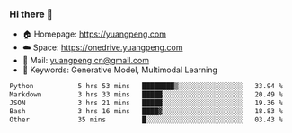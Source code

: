 ### Hi there 👋

- 🏠 Homepage: https://yuangpeng.com
- ☁️ Space: https://onedrive.yuangpeng.com
- 📧 Mail: yuangpeng.cn@gmail.com
- 🌅 Keywords: Generative Model, Multimodal Learning

<!--
**yuangpeng/yuangpeng** is a ✨ _special_ ✨ repository because its `README.md` (this file) appears on your GitHub profile.

Here are some ideas to get you started:

- 🔭 I’m currently working on ...
- 🌱 I’m currently learning ...
- 👯 I’m looking to collaborate on ...
- 🤔 I’m looking for help with ...
- 💬 Ask me about ...
- 📫 How to reach me: ...
- 😄 Pronouns: ...
- ⚡ Fun fact: ...
-->

<!--START_SECTION:waka-->

```txt
Python           5 hrs 53 mins   ████████▒░░░░░░░░░░░░░░░░   33.94 %
Markdown         3 hrs 33 mins   █████░░░░░░░░░░░░░░░░░░░░   20.49 %
JSON             3 hrs 21 mins   █████░░░░░░░░░░░░░░░░░░░░   19.36 %
Bash             3 hrs 16 mins   ████▓░░░░░░░░░░░░░░░░░░░░   18.83 %
Other            35 mins         █░░░░░░░░░░░░░░░░░░░░░░░░   03.43 %
```

<!--END_SECTION:waka-->
